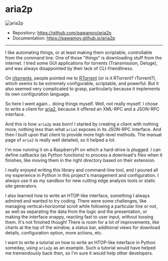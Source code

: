 # aria2p

![aria2p](/assets/aria2p.gif)

- Repository: https://github.com/pawamoy/aria2p
- Documentation: https://pawamoy.github.io/aria2p

---

I like automating things, or at least making them scriptable,
controllable from the command line.
One of those "things" is downloading stuff from the internet.
I tried some GUI applications for torrents (Transmission, Deluge),
and was always disappointed by their lack of CLI-friendliness.

On [r/torrents](https://reddit.com/r/torrents), people pointed me to
[RTorrent](https://rakshasa.github.io/rtorrent/) (or is it RTorrent? rTorrent?),
which seems to be extremely configurable, scriptable, and powerful.
But it also seemed very complicated to grasp, particularly because it
implements its own configuration language.

So here I went again... doing things myself. Well, not really myself.
I chose to write a client for [aria2](https://aria2.github.io/), because
it offered an XML-RPC and a JSON-RPC interface.

And this is how `aria2p` was born!
I started by creating a client with nothing more, nothing less than what
`aria2` exposes in its JSON-RPC interface. And then I built upon that client
to provide more high-level methods.
The manual page of `aria2` is really well detailed, so it helped a lot.

I'm now running it on a RaspberryPi on which a hard-drive is plugged.
I can define callbacks (as Python functions) to process a download's files
when it finishes, like moving them in the right directory based on their
extension.

I really enjoyed writing this library and command-line tool,
and I poured all my experience in Python in this project's
management and configuration. I always use it as my sandbox for new
cutting edge analysis tools or static site generators.

I also learned how to write an HTOP-like interface, something I always
admired and wanted to try coding. There were some challenges, like
managing vertical+horizontal scroll while following a particular line or not,
as well as separating the data from the logic and the presentation,
or making the interface snappy, reacting fast to user input, without
loosing them. It's not finished though! There is room for a lot of improvements,
like charts at the top of the window, a status bar, additional views
for download details, configuration option, more actions, etc.

I want to write a tutorial on how to write an HTOP-like interface in Python
someday, using `aria2p` as an example. Such a tutorial would have helped me
tremendously back then, so I'm sure it would help other developers.
